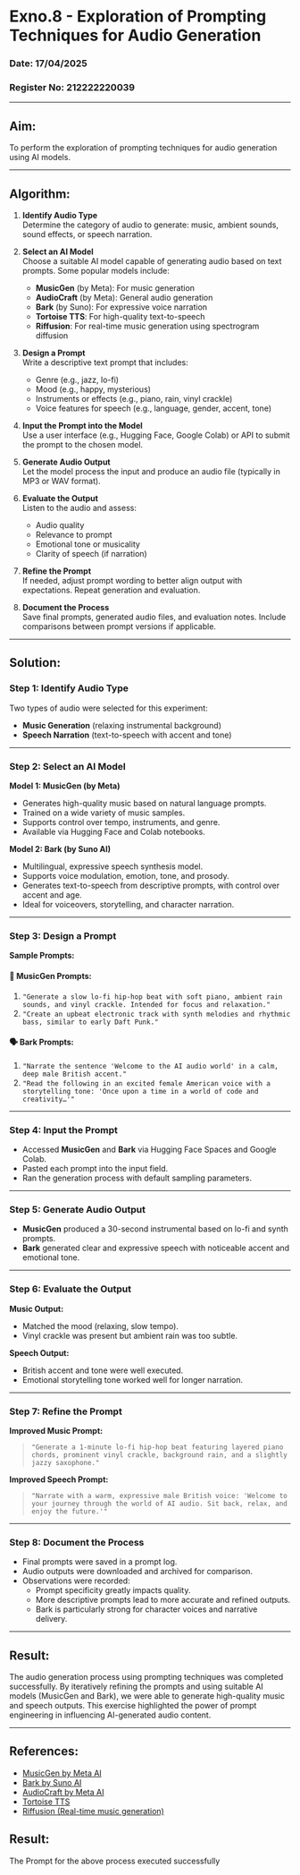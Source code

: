 # Exno.8 - Exploration of Prompting Techniques for Audio Generation
### Date: 17/04/2025
### Register No: 212222220039

---

## Aim:  
To perform the exploration of prompting techniques for audio generation using AI models.

---

## Algorithm:

1. **Identify Audio Type**  
   Determine the category of audio to generate: music, ambient sounds, sound effects, or speech narration.

2. **Select an AI Model**  
   Choose a suitable AI model capable of generating audio based on text prompts. Some popular models include:
   - **MusicGen** (by Meta): For music generation
   - **AudioCraft** (by Meta): General audio generation
   - **Bark** (by Suno): For expressive voice narration
   - **Tortoise TTS**: For high-quality text-to-speech
   - **Riffusion**: For real-time music generation using spectrogram diffusion

3. **Design a Prompt**  
   Write a descriptive text prompt that includes:
   - Genre (e.g., jazz, lo-fi)
   - Mood (e.g., happy, mysterious)
   - Instruments or effects (e.g., piano, rain, vinyl crackle)
   - Voice features for speech (e.g., language, gender, accent, tone)

4. **Input the Prompt into the Model**  
   Use a user interface (e.g., Hugging Face, Google Colab) or API to submit the prompt to the chosen model.

5. **Generate Audio Output**  
   Let the model process the input and produce an audio file (typically in MP3 or WAV format).

6. **Evaluate the Output**  
   Listen to the audio and assess:
   - Audio quality
   - Relevance to prompt
   - Emotional tone or musicality
   - Clarity of speech (if narration)

7. **Refine the Prompt**  
   If needed, adjust prompt wording to better align output with expectations. Repeat generation and evaluation.

8. **Document the Process**  
   Save final prompts, generated audio files, and evaluation notes. Include comparisons between prompt versions if applicable.

---

## Solution:

### Step 1: Identify Audio Type  
Two types of audio were selected for this experiment:
- **Music Generation** (relaxing instrumental background)
- **Speech Narration** (text-to-speech with accent and tone)

---

### Step 2: Select an AI Model  

**Model 1: MusicGen (by Meta)**  
- Generates high-quality music based on natural language prompts.  
- Trained on a wide variety of music samples.  
- Supports control over tempo, instruments, and genre.  
- Available via Hugging Face and Colab notebooks.

**Model 2: Bark (by Suno AI)**  
- Multilingual, expressive speech synthesis model.  
- Supports voice modulation, emotion, tone, and prosody.  
- Generates text-to-speech from descriptive prompts, with control over accent and age.  
- Ideal for voiceovers, storytelling, and character narration.

---

### Step 3: Design a Prompt  

**Sample Prompts:**

#### 🎵 MusicGen Prompts:
1. `"Generate a slow lo-fi hip-hop beat with soft piano, ambient rain sounds, and vinyl crackle. Intended for focus and relaxation."`
2. `"Create an upbeat electronic track with synth melodies and rhythmic bass, similar to early Daft Punk."`

#### 🗣️ Bark Prompts:
1. `"Narrate the sentence 'Welcome to the AI audio world' in a calm, deep male British accent."`
2. `"Read the following in an excited female American voice with a storytelling tone: 'Once upon a time in a world of code and creativity…'"`

---

### Step 4: Input the Prompt  
- Accessed **MusicGen** and **Bark** via Hugging Face Spaces and Google Colab.
- Pasted each prompt into the input field.
- Ran the generation process with default sampling parameters.

---

### Step 5: Generate Audio Output  
- **MusicGen** produced a 30-second instrumental based on lo-fi and synth prompts.  
- **Bark** generated clear and expressive speech with noticeable accent and emotional tone.

---

### Step 6: Evaluate the Output  
**Music Output:**  
- Matched the mood (relaxing, slow tempo).  
- Vinyl crackle was present but ambient rain was too subtle.  

**Speech Output:**  
- British accent and tone were well executed.  
- Emotional storytelling tone worked well for longer narration.  

---

### Step 7: Refine the Prompt  
**Improved Music Prompt:**  
> `"Generate a 1-minute lo-fi hip-hop beat featuring layered piano chords, prominent vinyl crackle, background rain, and a slightly jazzy saxophone."`

**Improved Speech Prompt:**  
> `"Narrate with a warm, expressive male British voice: 'Welcome to your journey through the world of AI audio. Sit back, relax, and enjoy the future.'"`

---

### Step 8: Document the Process  
- Final prompts were saved in a prompt log.  
- Audio outputs were downloaded and archived for comparison.  
- Observations were recorded:
  - Prompt specificity greatly impacts quality.
  - More descriptive prompts lead to more accurate and refined outputs.
  - Bark is particularly strong for character voices and narrative delivery.

---

## Result:  
The audio generation process using prompting techniques was completed successfully. By iteratively refining the prompts and using suitable AI models (MusicGen and Bark), we were able to generate high-quality music and speech outputs. This exercise highlighted the power of prompt engineering in influencing AI-generated audio content.

---

## References:
- [MusicGen by Meta AI](https://huggingface.co/facebook/musicgen)
- [Bark by Suno AI](https://github.com/suno-ai/bark)
- [AudioCraft by Meta AI](https://github.com/facebookresearch/audiocraft)
- [Tortoise TTS](https://github.com/neonbjb/tortoise-tts)
- [Riffusion (Real-time music generation)](https://www.riffusion.com/)

## Result: 
The Prompt for the above process executed successfully
